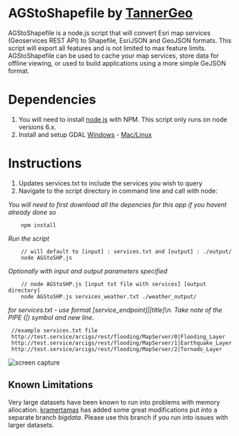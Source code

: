 # AGStoShapefile by [TannerGeo](http://tannergeo.com)

AGStoShapefile is a node.js script that will convert Esri map services (Geoservices REST API) to Shapefile, EsriJSON and GeoJSON formats.  This script will export all features and is not limited to max feature limits.  AGStoShapefile can be used to cache your map services, store data for offline viewing, or used to build applications using a more simple GeJSON format.

# Dependencies
1. You will need to install [node.js](https://nodejs.org/en/) with NPM. This script only runs on node versions 6.x.
2. Install and setup GDAL [Windows](http://sandbox.idre.ucla.edu/sandbox/tutorials/installing-gdal-for-windows) - [Mac/Linux](https://www.mapbox.com/tilemill/docs/guides/gdal/)

# Instructions
1. Updates services.txt to include the services you wish to query
2. Navigate to the script directory in command line and call with node:

*You will need to first download all the depencies for this app if you havent already done so*

```
    npm install
```

*Run the script*
```
    // will default to [input] : services.txt and [output] : ./output/
    node AGStoSHP.js
```

*Optionally with input and output parameters specified*
```
    // node AGStoSHP.js [input txt file with services] [output directory]
    node AGStoSHP.js services_weather.txt ./weather_output/
```

*for services.txt - use format [service_endpoint]|[title]\n.  Take note of the PIPE (|) symbol and new line.*
```
 //example services.txt file
 http://test.service/arcigs/rest/flooding/MapServer/0|Flooding_Layer
 http://test.service/arcigs/rest/flooding/MapServer/1|Earthquake_Layer
 http://test.service/arcigs/rest/flooding/MapServer/2|Tornado_Layer
```

![screen capture](./screenshot.gif)

## Known Limitations

Very large datasets have been known to run into problems with memory allocation.  [kramertamas](https://github.com/kramertamas) has added some great modifications put into a separate branch *bigdata*.  Please use this branch if you run into issues with larger datasets.

